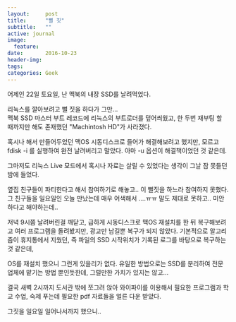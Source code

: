 ```yaml
---
layout:     post
title:      "뻘 짓"
subtitle:   ""
active: journal
image:
  feature: 
date:       2016-10-23
header-img: 
tags: 
categories: Geek          
---
```


어제인 22일 토요일, 난 맥북의 내장 SSD를 날려먹었다.

리눅스를 깔아보려고 뻘 짓을 하다가 그만...  
맥북 SSD 마스터 부트 레코드에 리눅스의 부트로더를 덮어씌웠고, 한 두번 재부팅 할 때까지만 해도 존재했던 "Machintosh HD"가 사라졌다.

혹시나 해서 만들어두었던 맥OS 시동디스크로 들어가 해결해보려고 했지만, 모르고 fdisk -i 를 실행하여 완전 날려버리고 말았다. 아마 -u 옵션이 해결책이었던 것 같은데.

그마저도 리눅스 Live 모드에서 혹시나 자료는 살릴 수 있었다는 생각이 그날 잠 못들던 밤에 들었다.


옆집 친구들이 파티한다고 해서 참여하기로 해놓고.. 이 뻘짓을 하느라 참여하지 못했다. 그 친구들을 일요일인 오늘 만났는데 매우 어색해서 ....ㅠㅠ 말도 제대로 못하고.. 미안하다고 해야하는데..

저녁 9시쯤 날려버린걸 깨닫고, 급하게 시동디스크로 맥OS 재설치를 한 뒤 복구해보려고 여러 프로그램을 돌려봤지만, 광고만 남길뿐 복구가 되지 않았다. 기본적으로 알고리즘이 휴지통에서 지웠던, 즉 파일의 SSD 시작위치가 기록된 로그를 바탕으로 복구하는 것 같은데,

OS를 재설치 했으니 그런게 있을리가 없다. 유일한 방법으로는 SSD를 분리하여 전문 업체에 맡기는 방법 뿐인듯한데, 그럴만한 가치가 있지는 않고...

결국 새벽 2시까지 도서관 밖에 쪼그려 앉아 와이파이를 이용해서 필요한 프로그램과 학교 수업, 숙제 푸는데 필요한 pdf 자료들을 얼른 다운 받았다.

그짓을 일요일 일어나서까지 했으니.. 

